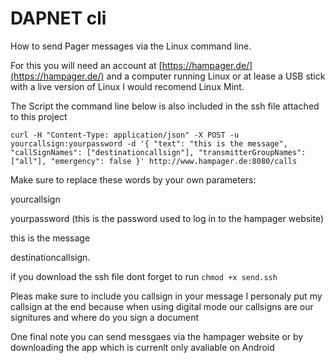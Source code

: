 # DAPNET cli
 How to send Pager messages via the Linux command line.

For this you will need an account at [https://hampager.de/](https://hampager.de/) and a computer running Linux or at lease a USB stick with a live version of Linux I would recomend Linux Mint.

The Script the command line below is also included in the ssh file attached to this project

`curl -H "Content-Type: application/json" -X POST -u yourcallsign:yourpassword -d '{ "text": "this is the message", "callSignNames": ["destinationcallsign"], "transmitterGroupNames": ["all"], "emergency": false }' http://www.hampager.de:8080/calls
`

Make sure to replace these words by your own parameters:

yourcallsign

yourpassword (this is the password used to log in to the hampager website)

this is the message

destinationcallsign.


if you download the ssh file dont forget to run `chmod +x send.ssh`

Pleas make sure to include you callsign in your message I personaly put my callsign at the end because when using digital mode our callsigns are our signitures and where do you sign a document

One final note you can send messgaes via the hampager website or by downloading the app which is currenlt only avaliable on Android


